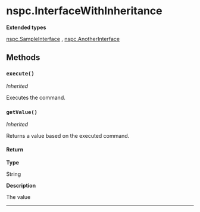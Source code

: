 # nspc.InterfaceWithInheritance

**Extended types**

[nspc.SampleInterface](types/Sample-Interfaces/nspc.SampleInterface.md)
, 
[nspc.AnotherInterface](types/Classes/nspc.AnotherInterface.md)
## Methods
### `execute()`

*Inherited*


Executes the command.

### `getValue()`

*Inherited*


Returns a value based on the executed command.

#### Return

**Type**

String

**Description**

The value

---
